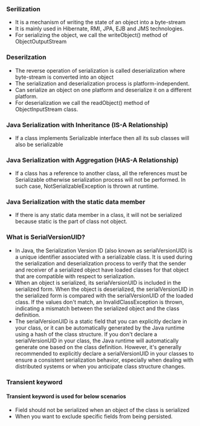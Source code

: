 <h3>Serilization</h3>
<ul>
  <li>It is a mechanism of writing the state of an object into a byte-stream</li>
  <li>It is mainly used in Hibernate, RMI, JPA, EJB and JMS technologies.</li>
  <li>For serializing the object, we call the writeObject() method of ObjectOutputStream</li>
  </ul>
  
  <h3>Deserilzation</h3>
  <ul>
  <li>The reverse operation of serialization is called deserialization where byte-stream is converted into an object</li>
  <li>The serialization and deserialization process is platform-independent.
   <li> Can serialize an object on one platform and deserialize it on a different platform.</li>
  <li>For deserialization we call the readObject() method of ObjectInputStream class.</li>
  </ul>
  
  <h3>Java Serialization with Inheritance (IS-A Relationship)</h3>
    <ul>
  <li>If a class implements Serializable interface then all its sub classes will also be serializable</li>
   </ul>
   
   <h3>Java Serialization with Aggregation (HAS-A Relationship)</h3>
    <ul>
  <li>If a class has a reference to another class, all the references must be Serializable otherwise serialization process will not be performed. In such case, NotSerializableException is thrown at runtime.</li>
   </ul>
   
<h3>Java Serialization with the static data member</h3>
  <ul>
  <li>If there is any static data member in a class, it will not be serialized because static is the part of class not object.</li>
 </ul>
 
 <h3>What is SerialVersionUID?</h3>
   <ul>
  <li>In Java, the Serialization Version ID (also known as serialVersionUID) is a unique identifier associated with a serializable class. It is used during the serialization and deserialization process to verify that the sender and receiver of a serialized object have loaded classes for that object that are compatible with respect to serialization.</li>
  <li>When an object is serialized, its serialVersionUID is included in the serialized form. When the object is deserialized, the serialVersionUID in the serialized form is compared with the serialVersionUID of the loaded class. If the values don't match, an InvalidClassException is thrown, indicating a mismatch between the serialized object and the class definition.</li>
  <li>The serialVersionUID is a static field that you can explicitly declare in your class, or it can be automatically generated by the Java runtime using a hash of the class structure. If you don't declare a serialVersionUID in your class, the Java runtime will automatically generate one based on the class definition. However, it's generally recommended to explicitly declare a serialVersionUID in your classes to ensure a consistent serialization behavior, especially when dealing with distributed systems or when you anticipate class structure changes.</li>
 </ul>
 
 <h3>Transient keyword</h3>
 <h4>Transient keyword is used for below scenarios</h4>
 <ul>
  <li>Field should not be serialized when an object of the class is serialized</li>
  <li>When you want to exclude specific fields from being persisted.</li>
  </ul>
  
  

